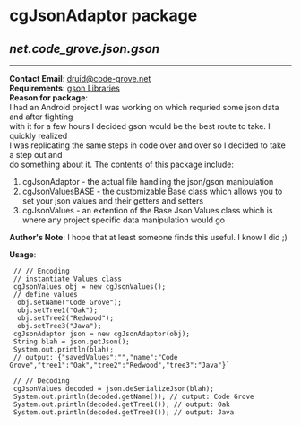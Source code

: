 # **cgJsonAdaptor package**
## *net.code\_grove.json.gson*
---
**Contact Email**: druid@code-grove.net  
**Requirements**: [gson Libraries](http://code.google.com/p/google-gson/)  
**Reason for package**:  
  I had an Android project I was working on which requried some json data and after fighting  
  with it for a few hours I decided gson would be the best route to take. I quickly realized  
  I was replicating the same steps in code over and over so I decided to take a step out and  
  do something about it. The contents of this package include:  
1. cgJsonAdaptor - the actual file handling the json/gson manipulation  
2. cgJsonValuesBASE - the customizable Base class which allows you to set your json values and their getters and setters  
3. cgJsonValues - an extention of the Base Json Values class which is where any project specific data manipulation would go  

**Author's Note**: I hope that at least someone finds this useful. I know I did ;)   

**Usage**:  

     // // Encoding
     // instantiate Values class
     cgJsonValues obj = new cgJsonValues();
     // define values
      obj.setName("Code Grove");
      obj.setTree1("Oak");
      obj.setTree2("Redwood");
      obj.setTree3("Java");
     cgJsonAdaptor json = new cgJsonAdaptor(obj);
     String blah = json.getJson(); 
     System.out.println(blah); 
     // output: {"savedValues":"","name":"Code Grove","tree1":"Oak","tree2":"Redwood","tree3":"Java"}`
  
     // // Decoding
     cgJsonValues decoded = json.deSerializeJson(blah);
     System.out.println(decoded.getName()); // output: Code Grove
     System.out.println(decoded.getTree1()); // output: Oak
     System.out.println(decoded.getTree3()); // output: Java
